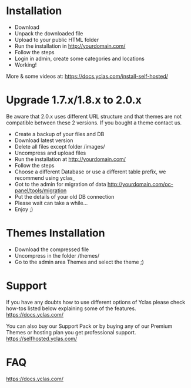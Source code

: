 # Installation

* Download
* Unpack the downloaded file
* Upload to your public HTML folder
* Run the installation in http://yourdomain.com/
* Follow the steps
* Login in admin, create some categories and locations
* Working!

More & some videos at:
https://docs.yclas.com/install-self-hosted/

# Upgrade 1.7.x/1.8.x to 2.0.x
Be aware that 2.0.x uses different URL structure and that themes are not compatible between these 2 versions. If you bought a theme contact us.

* Create a backup of your files and DB
* Download latest version
* Delete all files except folder /images/
* Uncompress and upload files
* Run the installation at http://yourdomain.com/
* Follow the steps
* Choose a different Database or use a different table prefix, we recommend using yclas_
* Got to the admin for migration of data http://yourdomain.com/oc-panel/tools/migration
* Put the details of your old DB connection
* Please wait can take a while…
* Enjoy ;)

# Themes Installation
* Download the compressed file
* Uncompress in the folder /themes/
* Go to the admin area Themes and select the theme ;)


# Support
If you have any doubts how to use different options of Yclas please check how-tos listed below explaining some of the features. https://docs.yclas.com/

You can also buy our Support Pack or by buying any of our Premium Themes or hosting plan you get professional support. https://selfhosted.yclas.com/

# FAQ
https://docs.yclas.com/
